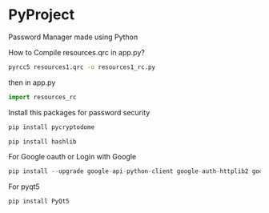 # PyProject

Password Manager made using Python

How to Compile resources.qrc in app.py?

```bash
pyrcc5 resources1.qrc -o resources1_rc.py
```
then in app.py
```python
import resources_rc
```
Install this packages for password security
```python
pip install pycryptodome

pip install hashlib
```

For Google oauth or Login with Google
```python
pip install --upgrade google-api-python-client google-auth-httplib2 google-auth-oauthlib
```
For pyqt5
```python
pip install PyQt5
```
